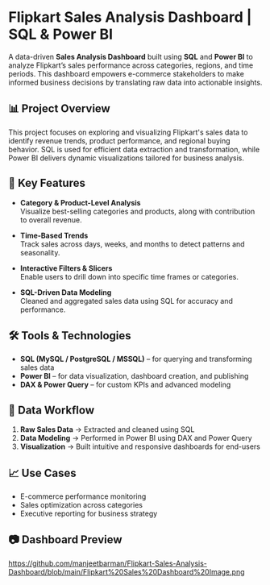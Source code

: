 # Flipkart Sales Analysis Dashboard | SQL & Power BI

A data-driven **Sales Analysis Dashboard** built using **SQL** and **Power BI** to analyze Flipkart’s sales performance across categories, regions, and time periods. This dashboard empowers e-commerce stakeholders to make informed business decisions by translating raw data into actionable insights.

## 📊 Project Overview

This project focuses on exploring and visualizing Flipkart's sales data to identify revenue trends, product performance, and regional buying behavior. SQL is used for efficient data extraction and transformation, while Power BI delivers dynamic visualizations tailored for business analysis.

## 🚀 Key Features

- **Category & Product-Level Analysis**   
  Visualize best-selling categories and products, along with contribution to overall revenue.

- **Time-Based Trends**  
  Track sales across days, weeks, and months to detect patterns and seasonality.

- **Interactive Filters & Slicers**  
  Enable users to drill down into specific time frames or categories.

- **SQL-Driven Data Modeling**  
  Cleaned and aggregated sales data using SQL for accuracy and performance.

## 🛠 Tools & Technologies

- **SQL (MySQL / PostgreSQL / MSSQL)** – for querying and transforming sales data  
- **Power BI** – for data visualization, dashboard creation, and publishing  
- **DAX & Power Query** – for custom KPIs and advanced modeling  

## 🔄 Data Workflow

1. **Raw Sales Data** → Extracted and cleaned using SQL  
2. **Data Modeling** → Performed in Power BI using DAX and Power Query  
3. **Visualization** → Built intuitive and responsive dashboards for end-users  


## 📈 Use Cases

- E-commerce performance monitoring  
- Sales optimization across categories  
- Executive reporting for business strategy

## 📷 Dashboard Preview

https://github.com/manjeetbarman/Flipkart-Sales-Analysis-Dashboard/blob/main/Flipkart%20Sales%20Dashboard%20Image.png
